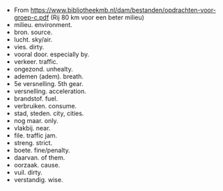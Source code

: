 - From https://www.bibliotheekmb.nl/dam/bestanden/opdrachten-voor-groep-c.pdf (Rij 80 km voor een beter milieu)
- milieu. environment.
- bron. source.
- lucht. sky/air.
- vies. dirty.
- vooral door. especially by.
- verkeer. traffic.
- ongezond. unhealty.
- ademen (adem). breath.
- 5e versnelling. 5th gear.
- versnelling. acceleration.
- brandstof. fuel.
- verbruiken. consume.
- stad, steden. city, cities.
- nog maar. only.
- vlakbij. near.
- file. traffic jam.
- streng. strict.
- boete. fine/penalty.
- daarvan. of them.
- oorzaak. cause.
- vuil. dirty.
- verstandig. wise.
